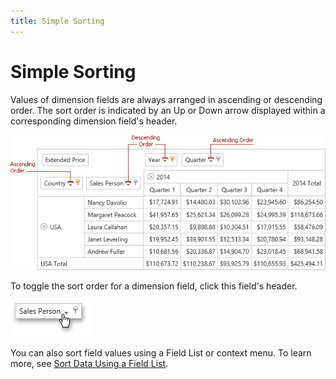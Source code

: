 ```yaml
---
title: Simple Sorting
---
```

# Simple Sorting
Values of dimension fields are always arranged in ascending or descending order. The sort order is indicated by an Up or Down arrow displayed within a corresponding dimension field's header.

![ASPxPivotGrid_DataSorting](../../../../images/Img8922.png)

To toggle the sort order for a dimension field, click this field's header.

![EU_HeaderClick](../../../../images/Img15859.png)

You can also sort field values using a Field List or context menu. To learn more, see [Sort Data Using a Field List](../../../../../interface-elements-for-web/articles/pivot-table/data-presentation/sort-data/sort-data-using-a-field-list.md).